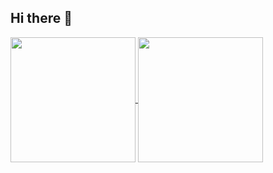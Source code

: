 ## Hi there 👋

<!--
**silentDoc/silentDoc** is a ✨ _special_ ✨ repository because its `README.md` (this file) appears on your GitHub profile.

Here are some ideas to get you started:

- 🔭 I’m currently working on ...
- 🌱 I’m currently learning ...
- 👯 I’m looking to collaborate on ...
- 🤔 I’m looking for help with ...
- 💬 Ask me about ...
- 📫 How to reach me: ...
- 😄 Pronouns: ...
- ⚡ Fun fact: ...
-->
<a href="https://github.com/silentDoc/github-readme-stats">
  <img height=200 align="center" src="https://github-readme-stats.vercel.app/api?username=silentDoc" />
</a>
<a href="https://github.com/silentDoc/convoychat">
  <img height=200 align="center" src="https://github-readme-stats.vercel.app/api/top-langs?username=silentDoc&layout=compact&langs_count=8&card_width=320" />
</a>
